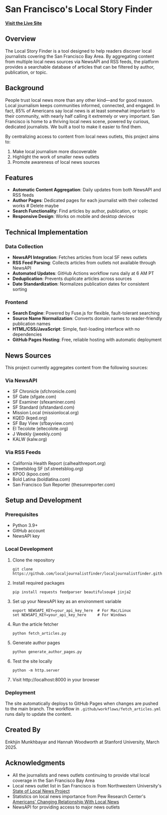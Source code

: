 # San Francisco's Local Story Finder

**[Visit the Live Site](https://localjournalistfinder.github.io/)**

## Overview
The Local Story Finder is a tool designed to help readers discover local journalists covering the San Francisco Bay Area. By aggregating content from multiple local news sources via NewsAPI and RSS feeds, the platform provides a searchable database of articles that can be filtered by author, publication, or topic.

## Background
People trust local news more than any other kind—and for good reason. Local journalism keeps communities informed, connected, and engaged. In fact, 85% of Americans say local news is at least somewhat important to their community, with nearly half calling it extremely or very important. San Francisco is home to a thriving local news scene, powered by curious, dedicated journalists. We built a tool to make it easier to find them.

By centralizing access to content from local news outlets, this project aims to:
1. Make local journalism more discoverable
2. Highlight the work of smaller news outlets
3. Promote awareness of local news sources

## Features
- **Automatic Content Aggregation**: Daily updates from both NewsAPI and RSS feeds
- **Author Pages**: Dedicated pages for each journalist with their collected works # Delete maybe
- **Search Functionality**: Find articles by author, publication, or topic
- **Responsive Design**: Works on mobile and desktop devices

## Technical Implementation

### Data Collection
- **NewsAPI Integration**: Fetches articles from local SF news outlets
- **RSS Feed Parsing**: Collects articles from outlets not available through NewsAPI
- **Automated Updates**: GitHub Actions workflow runs daily at 6 AM PT
- **Deduplication**: Prevents duplicate articles across sources
- **Date Standardization**: Normalizes publication dates for consistent sorting

### Frontend
- **Search Engine**: Powered by Fuse.js for flexible, fault-tolerant searching
- **Source Name Normalization**: Converts domain names to reader-friendly publication names
- **HTML/CSS/JavaScript**: Simple, fast-loading interface with no dependencies
- **GitHub Pages Hosting**: Free, reliable hosting with automatic deployment

## News Sources
This project currently aggregates content from the following sources:

### Via NewsAPI
- SF Chronicle (sfchronicle.com)
- SF Gate (sfgate.com)
- SF Examiner (sfexaminer.com)
- SF Standard (sfstandard.com)
- Mission Local (missionlocal.org)
- KQED (kqed.org)
- SF Bay View (sfbayview.com)
- El Tecolote (eltecolote.org)
- J Weekly (jweekly.com)
- KALW (kalw.org)

### Via RSS Feeds
- California Health Report (calhealthreport.org)
- Streetsblog SF (sf.streetsblog.org)
- KPOO (kpoo.com)
- Bold Latina (boldlatina.com)
- San Francisco Sun Reporter (thesunreporter.com)

## Setup and Development

### Prerequisites
- Python 3.9+
- GitHub account
- NewsAPI key

### Local Development
1. Clone the repository
   ```
   git clone https://github.com/localjournalistfinder/localjournalistfinder.github.io.git
   ```

2. Install required packages
   ```
   pip install requests feedparser beautifulsoup4 jinja2 
   ```

3. Set up your NewsAPI key as an environment variable
   ```
   export NEWSAPI_KEY=your_api_key_here  # For Mac/Linux
   set NEWSAPI_KEY=your_api_key_here     # For Windows
   ```

4. Run the article fetcher
   ```
   python fetch_articles.py
   ```

5. Generate author pages
   ```
   python generate_author_pages.py
   ```

6. Test the site locally
   ```
   python -m http.server
   ```

7. Visit http://localhost:8000 in your browser

### Deployment
The site automatically deploys to GitHub Pages when changes are pushed to the main branch. The workflow in `.github/workflows/fetch_articles.yml` runs daily to update the content.

## Created By
Enkhjin Munkhbayar and Hannah Woodworth at Stanford University, March 2025.

## Acknowledgments
- All the journalists and news outlets continuing to provide vital local coverage in the San Francisco Bay Area
- Local news outlet list in San Francisco is from Northwestern University's [State of Local News Project](https://localnewsinitiative.northwestern.edu/projects/state-of-local-news/)
- Statistics on local news importance from Pew Research Center's [Americans' Changing Relationship With Local News](https://www.pewresearch.org/journalism/2024/05/07/americans-changing-relationship-with-local-news/)
- NewsAPI for providing access to major news outlets
